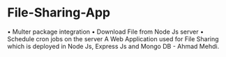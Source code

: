 # File-Sharing-App
• Multer package integration
 • Download File from Node Js server
 • Schedule cron jobs on the server
A Web Application used for File Sharing which is deployed in Node Js, Express Js and Mongo DB
                                                                                 - Ahmad Mehdi.
